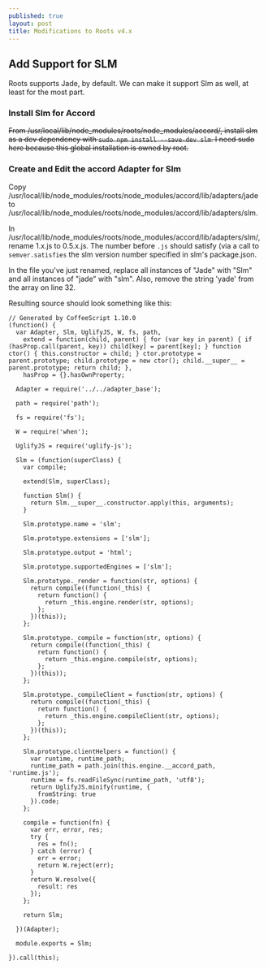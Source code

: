 ```yaml
---
published: true
layout: post
title: Modifications to Roots v4.x
---
```




## Add Support for SLM

Roots supports Jade, by default. We can make it support Slm as well, at least for the most part.

### Install Slm for Accord

<s>From /usr/local/lib/node_modules/roots/node_modules/accord/, install slm as a dev dependency with `sudo npm install --save-dev slm`. I need sudo here because this global installation is owned by root.</s>


### Create and Edit the accord Adapter for Slm

Copy /usr/local/lib/node_modules/roots/node_modules/accord/lib/adapters/jade to /usr/local/lib/node_modules/roots/node_modules/accord/lib/adapters/slm.

In /usr/local/lib/node_modules/roots/node_modules/accord/lib/adapters/slm/, rename 1.x.js to 0.5.x.js. The number before `.js` should satisfy (via a call to `semver.satisfies` the slm version number specified in slm's package.json.

In the file you've just renamed, replace all instances of "Jade" with "Slm" and all instances of "jade" with "slm". Also, remove the string 'yade' from the array on line 32.

Resulting source should look something like this:

```
// Generated by CoffeeScript 1.10.0
(function() {
  var Adapter, Slm, UglifyJS, W, fs, path,
    extend = function(child, parent) { for (var key in parent) { if (hasProp.call(parent, key)) child[key] = parent[key]; } function ctor() { this.constructor = child; } ctor.prototype = parent.prototype; child.prototype = new ctor(); child.__super__ = parent.prototype; return child; },
    hasProp = {}.hasOwnProperty;

  Adapter = require('../../adapter_base');

  path = require('path');

  fs = require('fs');

  W = require('when');

  UglifyJS = require('uglify-js');

  Slm = (function(superClass) {
    var compile;

    extend(Slm, superClass);

    function Slm() {
      return Slm.__super__.constructor.apply(this, arguments);
    }

    Slm.prototype.name = 'slm';

    Slm.prototype.extensions = ['slm'];

    Slm.prototype.output = 'html';

    Slm.prototype.supportedEngines = ['slm'];

    Slm.prototype._render = function(str, options) {
      return compile((function(_this) {
        return function() {
          return _this.engine.render(str, options);
        };
      })(this));
    };

    Slm.prototype._compile = function(str, options) {
      return compile((function(_this) {
        return function() {
          return _this.engine.compile(str, options);
        };
      })(this));
    };

    Slm.prototype._compileClient = function(str, options) {
      return compile((function(_this) {
        return function() {
          return _this.engine.compileClient(str, options);
        };
      })(this));
    };

    Slm.prototype.clientHelpers = function() {
      var runtime, runtime_path;
      runtime_path = path.join(this.engine.__accord_path, 'runtime.js');
      runtime = fs.readFileSync(runtime_path, 'utf8');
      return UglifyJS.minify(runtime, {
        fromString: true
      }).code;
    };

    compile = function(fn) {
      var err, error, res;
      try {
        res = fn();
      } catch (error) {
        err = error;
        return W.reject(err);
      }
      return W.resolve({
        result: res
      });
    };

    return Slm;

  })(Adapter);

  module.exports = Slm;

}).call(this);
```
